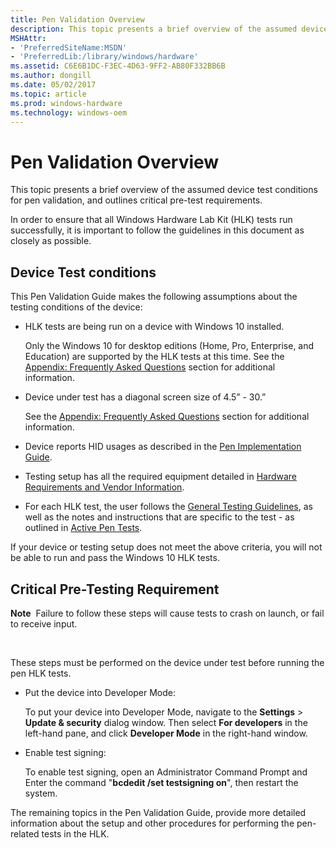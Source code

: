 ```yaml
---
title: Pen Validation Overview
description: This topic presents a brief overview of the assumed device test conditions for pen validation, and outlines critical pre-test requirements.
MSHAttr:
- 'PreferredSiteName:MSDN'
- 'PreferredLib:/library/windows/hardware'
ms.assetid: C6E6B1DC-F3EC-4D63-9FF2-AB80F332BB6B
ms.author: dongill
ms.date: 05/02/2017
ms.topic: article
ms.prod: windows-hardware
ms.technology: windows-oem
---
```


# Pen Validation Overview


This topic presents a brief overview of the assumed device test conditions for pen validation, and outlines critical pre-test requirements.

In order to ensure that all Windows Hardware Lab Kit (HLK) tests run successfully, it is important to follow the guidelines in this document as closely as possible.

## Device Test conditions


This Pen Validation Guide makes the following assumptions about the testing conditions of the device:

-   HLK tests are being run on a device with Windows 10 installed.
    
    Only the Windows 10 for desktop editions (Home, Pro, Enterprise, and Education) are supported by the HLK tests at this time. See the [Appendix: Frequently Asked Questions](appendix.md) section for additional information.
-   Device under test has a diagonal screen size of 4.5” - 30.”
    
    See the [Appendix: Frequently Asked Questions](appendix.md) section for additional information.
-   Device reports HID usages as described in the [Pen Implementation Guide](pen-implementation-guide.md).

-   Testing setup has all the required equipment detailed in [Hardware Requirements and Vendor Information](hardware-requirements-and-vendor-information.md).

-   For each HLK test, the user follows the [General Testing Guidelines](general-testing-guidelines.md), as well as the notes and instructions that are specific to the test - as outlined in [Active Pen Tests](active-pen-tests.md).

If your device or testing setup does not meet the above criteria, you will not be able to run and pass the Windows 10 HLK tests.

## Critical Pre-Testing Requirement


**Note**  Failure to follow these steps will cause tests to crash on launch, or fail to receive input.

 

These steps must be performed on the device under test before running the pen HLK tests.

-   Put the device into Developer Mode:
    
    To put your device into Developer Mode, navigate to the **Settings** &gt; **Update & security** dialog window. Then select **For developers** in the left-hand pane, and click **Developer Mode** in the right-hand window.
-   Enable test signing:
    
    To enable test signing, open an Administrator Command Prompt and Enter the command "**bcdedit /set testsigning on**", then restart the system.

The remaining topics in the Pen Validation Guide, provide more detailed information about the setup and other procedures for performing the pen-related tests in the HLK.
